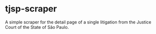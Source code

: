 # tjsp-scraper

A simple scraper for the detail page of a single litigation from the Justice Court of the State of São Paulo.
